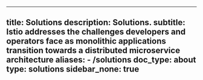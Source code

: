 [comment]: <> (TODO: Remove placeholders)
---
title: Solutions
description: Solutions.
subtitle: Istio addresses the challenges developers and operators face as monolithic applications transition towards a distributed microservice architecture
aliases:
    - /solutions
doc_type: about
type: solutions
sidebar_none: true
---
